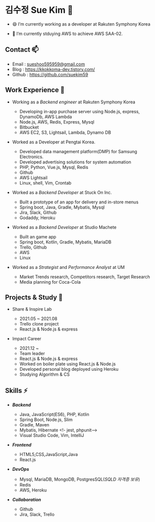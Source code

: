 <!--
**suekim59/suekim59** is a ✨ _special_ ✨ repository because its `README.md` (this file) appears on your GitHub profile.

Here are some ideas to get you started:

- 🔭 I’m currently working on ...
- 🌱 I’m currently learning ...
- 👯 I’m looking to collaborate on ...
- 🤔 I’m looking for help with ...
- 💬 Ask me about ...
- 📫 How to reach me: ...
- 😄 Pronouns: ...
- ⚡ Fun fact: ...
-->

# 김수정 Sue Kim 👋
- 😄 I’m currently working as a developer at Rakuten Symphony Korea
<!-- - 🌱 I’m currently studying and working on projects using Node.js & React.js. -->
- 🌱 I’m currently stduying AWS to achieve AWS SAA-02.
<!-- 🌱 I’m currently learning TypeScript(Nest.js).-->
<!-- 👯 I'm leading a study group 'Impact Career' for learning and working on projects using Node.js & React.js-->

<!-- - 😄 I'm currently taking class of Harvard CS50.  -->



## Contact 📫
 
- Email : sueshoo595959@gmail.com
- Blog : https://kkokkoma-dev.tistory.com/
- Github : https://github.com/suekim59

## Work Experience 👯 

- Working as a *Backend engineer* at Rakuten Symphony Korea
    - Developing in-app purchase server using Node.js, express, DynamoDb, AWS Lambda
    - Node.js, AWS, Redis, Express, Mysql
    - Bitbucket
    - AWS EC2, S3, Lightsail, Lambda, Dynamo DB

- Worked as a Developer at Pengtai Korea.
    - Developed data management platform(DMP) for Samsung Electronics.
    - Developed advertising solutions for system automation 
    - PHP, Python, Vue.js, Mysql, Redis
    - Github
    - AWS Lightsail
    - Linux, shell, Vim, Crontab

- Worked as a *Backend Developer* at Stuck On Inc. 
    - Built a prototype of an app for delivery and in-store menus
    - Spring boot, Java, Gradle, Mybatis, Mysql
    - Jira, Slack, Github
    - Godaddy, Heroku
    
- Worked as a *Backend Developer* at Studio Machete
    - Built an game app
    - Spring boot, Kotlin, Gradle, Mybatis, MariaDB
    - Trello, Github
    - AWS
    - Linux
     
- Worked as a *Strategist* and *Performance Analyst* at UM
     - Market Trends research, Competitors research, Target Research
     - Media planning for Coca-Cola

<!--
<img src="https://img.shields.io/badge/Java-007396?style=flat-square&logo=Java&logoColor=white"/></a>
<img src="https://img.shields.io/badge/Python-3766AB?style=flat-square&logo=Python&logoColor=white"/></a>
<img src="https://img.shields.io/badge/JavaScript-F7DF1E?style=flat-square&logo=JavaScript&logoColor=white"/></a>
<img src="https://img.shields.io/badge/Kotlin-0095D5?style=flat-square&logo=Kotlin&logoColor=white"/></a>
>
-->
## Projects & Study :book:
* Share & Inspire Lab 
   - 2021.05 ~ 2021.08
   - Trello clone project
   - React.js & Node.js & express

* Impact Career 
    - 2021.12 ~
    - Team leader
    - React.js & Node.js & express
    - Worked on boiler plate using React.js & Node.js
    - Developed personal blog deployed using Heroku
    - Studying Algorithm & CS


## Skills ⚡
* ***Backend***
    - Java, JavaScript(ES6), PHP, Kotlin
    - Spring Boot, Node.js, Slim
    - Gradle, Maven
    - Mybatis, Hibernate
    <!- jest, phpunit--> 
    - Visual Studio Code, Vim, IntelliJ

* ***Frontend***
    + HTML5,CSS,JavaScript,Java
    + React.js

* ***DevOps***
    + Mysql, MariaDB, MongoDB, PostgresSQL(*SQLD 자격증 보유*)
    + Redis
    + AWS, Heroku
    
* ***Collaboration*** 
    + Github
    + Jira, Slack, Trello


